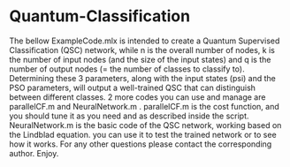 # Quantum-Classification

The bellow ExampleCode.mlx is intended to create a Quantum Supervised Classification (QSC) network, while n is the overall number of nodes, k is the number of input nodes (and the size of the input states) and q is the number of output nodes (= the number of classes to classify to). Determining these 3 parameters, along with the input states (psi) and the PSO parameters, will output a well-trained QSC that can distinguish between different classes. 2 more codes you can use and manage are parallelCF.m and NeuralNetwork.m . parallelCF.m is the cost function, and you should tune it as you need and as described inside the script. NeuralNetwork.m is the basic code of the QSC network, working based on the Lindblad equation. you can use it to test the trained network or to see how it works. For any other questions please contact the corresponding author.
Enjoy.

